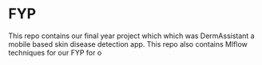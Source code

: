 # FYP
This repo contains our final year project which which was DermAssistant a mobile based skin disease detection app. This repo also contains Mlflow techniques for our FYP for o
